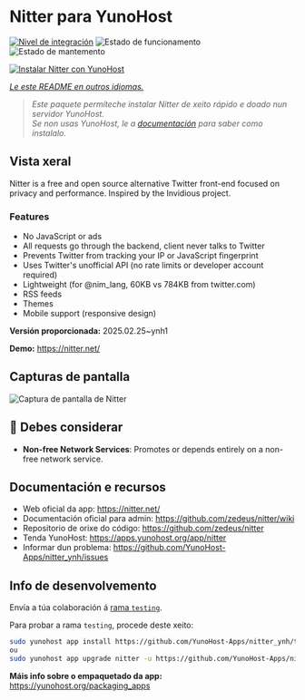 <!--
NOTA: Este README foi creado automáticamente por <https://github.com/YunoHost/apps/tree/master/tools/readme_generator>
NON debe editarse manualmente.
-->

# Nitter para YunoHost

[![Nivel de integración](https://apps.yunohost.org/badge/integration/nitter)](https://ci-apps.yunohost.org/ci/apps/nitter/)
![Estado de funcionamento](https://apps.yunohost.org/badge/state/nitter)
![Estado de mantemento](https://apps.yunohost.org/badge/maintained/nitter)

[![Instalar Nitter con YunoHost](https://install-app.yunohost.org/install-with-yunohost.svg)](https://install-app.yunohost.org/?app=nitter)

*[Le este README en outros idiomas.](./ALL_README.md)*

> *Este paquete permíteche instalar Nitter de xeito rápido e doado nun servidor YunoHost.*  
> *Se non usas YunoHost, le a [documentación](https://yunohost.org/install) para saber como instalalo.*

## Vista xeral

Nitter is a free and open source alternative Twitter front-end focused on privacy and performance.
Inspired by the Invidious project.

### Features

- No JavaScript or ads
- All requests go through the backend, client never talks to Twitter
- Prevents Twitter from tracking your IP or JavaScript fingerprint
- Uses Twitter's unofficial API (no rate limits or developer account required)
- Lightweight (for @nim_lang, 60KB vs 784KB from twitter.com)
- RSS feeds
- Themes
- Mobile support (responsive design)


**Versión proporcionada:** 2025.02.25~ynh1

**Demo:** <https://nitter.net/>

## Capturas de pantalla

![Captura de pantalla de Nitter](./doc/screenshots/screenshot.png)

## :red_circle: Debes considerar

- **Non-free Network Services**: Promotes or depends entirely on a non-free network service.

## Documentación e recursos

- Web oficial da app: <https://nitter.net/>
- Documentación oficial para admin: <https://github.com/zedeus/nitter/wiki>
- Repositorio de orixe do código: <https://github.com/zedeus/nitter>
- Tenda YunoHost: <https://apps.yunohost.org/app/nitter>
- Informar dun problema: <https://github.com/YunoHost-Apps/nitter_ynh/issues>

## Info de desenvolvemento

Envía a túa colaboración á [rama `testing`](https://github.com/YunoHost-Apps/nitter_ynh/tree/testing).

Para probar a rama `testing`, procede deste xeito:

```bash
sudo yunohost app install https://github.com/YunoHost-Apps/nitter_ynh/tree/testing --debug
ou
sudo yunohost app upgrade nitter -u https://github.com/YunoHost-Apps/nitter_ynh/tree/testing --debug
```

**Máis info sobre o empaquetado da app:** <https://yunohost.org/packaging_apps>
